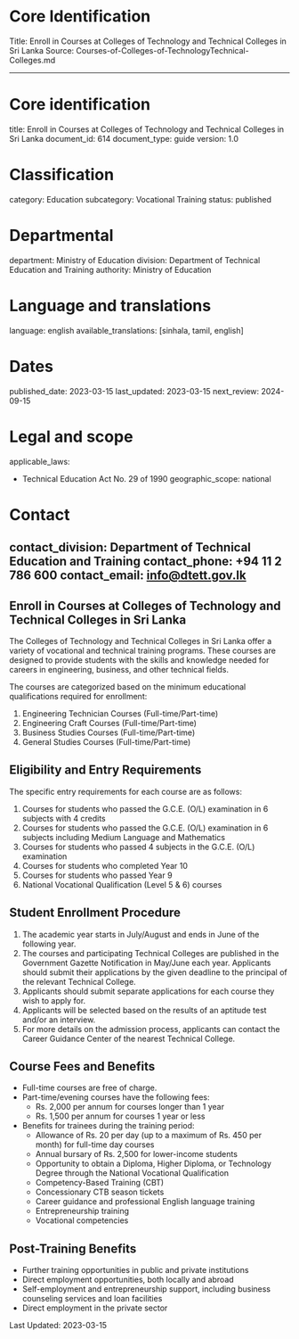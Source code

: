 # Core Identification
Title: Enroll in Courses at Colleges of Technology and Technical Colleges in Sri Lanka
Source: Courses-of-Colleges-of-TechnologyTechnical-Colleges.md

---
# Core identification
title: Enroll in Courses at Colleges of Technology and Technical Colleges in Sri Lanka
document_id: 614
document_type: guide
version: 1.0

# Classification
category: Education
subcategory: Vocational Training
status: published

# Departmental
department: Ministry of Education
division: Department of Technical Education and Training
authority: Ministry of Education

# Language and translations
language: english
available_translations: [sinhala, tamil, english]

# Dates
published_date: 2023-03-15
last_updated: 2023-03-15
next_review: 2024-09-15

# Legal and scope
applicable_laws:
 - Technical Education Act No. 29 of 1990
geographic_scope: national

# Contact
contact_division: Department of Technical Education and Training
contact_phone: +94 11 2 786 600
contact_email: info@dtett.gov.lk
---

## Enroll in Courses at Colleges of Technology and Technical Colleges in Sri Lanka

The Colleges of Technology and Technical Colleges in Sri Lanka offer a variety of vocational and technical training programs. These courses are designed to provide students with the skills and knowledge needed for careers in engineering, business, and other technical fields.

The courses are categorized based on the minimum educational qualifications required for enrollment:

1. Engineering Technician Courses (Full-time/Part-time)
2. Engineering Craft Courses (Full-time/Part-time) 
3. Business Studies Courses (Full-time/Part-time)
4. General Studies Courses (Full-time/Part-time)

## Eligibility and Entry Requirements

The specific entry requirements for each course are as follows:

1. Courses for students who passed the G.C.E. (O/L) examination in 6 subjects with 4 credits
2. Courses for students who passed the G.C.E. (O/L) examination in 6 subjects including Medium Language and Mathematics
3. Courses for students who passed 4 subjects in the G.C.E. (O/L) examination
4. Courses for students who completed Year 10
5. Courses for students who passed Year 9
6. National Vocational Qualification (Level 5 & 6) courses

## Student Enrollment Procedure

1. The academic year starts in July/August and ends in June of the following year.
2. The courses and participating Technical Colleges are published in the Government Gazette Notification in May/June each year. Applicants should submit their applications by the given deadline to the principal of the relevant Technical College.
3. Applicants should submit separate applications for each course they wish to apply for.
4. Applicants will be selected based on the results of an aptitude test and/or an interview.
5. For more details on the admission process, applicants can contact the Career Guidance Center of the nearest Technical College.

## Course Fees and Benefits

- Full-time courses are free of charge.
- Part-time/evening courses have the following fees:
    - Rs. 2,000 per annum for courses longer than 1 year
    - Rs. 1,500 per annum for courses 1 year or less
- Benefits for trainees during the training period:
    - Allowance of Rs. 20 per day (up to a maximum of Rs. 450 per month) for full-time day courses
    - Annual bursary of Rs. 2,500 for lower-income students
    - Opportunity to obtain a Diploma, Higher Diploma, or Technology Degree through the National Vocational Qualification
    - Competency-Based Training (CBT)
    - Concessionary CTB season tickets
    - Career guidance and professional English language training
    - Entrepreneurship training
    - Vocational competencies

## Post-Training Benefits

- Further training opportunities in public and private institutions
- Direct employment opportunities, both locally and abroad
- Self-employment and entrepreneurship support, including business counseling services and loan facilities
- Direct employment in the private sector

Last Updated: 2023-03-15
